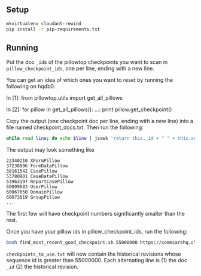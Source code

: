 ## Setup
```bash
mkvirtualenv cloudant-rewind
pip install -r pip-requirements.txt
```

## Running
Put the doc `_id`s of the pillowtop checkpoints you want to scan
in `pillow_checkpoint_ids`, one per line, ending with a new line.

You can get an idea of which ones you want to reset
by running the following on hqdb0.

In [1]: from pillowtop.utils import get_all_pillows

In [2]: for pillow in get_all_pillows():
   ...:     print pillow.get_checkpoint()

Copy the output (one checkpoint doc per line, ending with a new line) into a file named checkpoint_docs.txt. Then run the following:

```bash
while read line; do echo $line | jsawk 'return this._id + " " + this.seq'; done < checkpoint_docs.txt | sed 's/^.*\.\([A-Z][A-Za-z]*Pillow\)[^ ]* \([0-9]*\)-.*$/\2 \1/' | sort -n
```

The output may look something like

```
22340210 XFormPillow
37238996 FormDataPillow
38161542 CasePillow
53780801 CaseDataPillow
53963197 ReportCasePillow
60009683 UserPillow
60067650 DomainPillow
60073019 GroupPillow
...
```
The first few will have checkpoint numbers significantly smaller than the rest.

Once you have your pillow ids in pillow_checkpoint_ids, run the following:

```bash
bash find_most_recent_good_checkpoint.sh 55000000 https://commcarehq.cloudant.com/commcarehq < pillow_checkpoint_ids | tee checkpoints_to_use.txt
```

`checkpoints_to_use.txt` will now contain the historical revisions
whose sequence id is greater than 55000000. Each alternating line is
(1) the doc `_id` (2) the historical revision.
